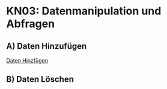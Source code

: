 # KN03: Datenmanipulation und Abfragen
## A) Daten Hinzufügen
[Daten Hinzfügen](https://github.com/Rubenizz/m165/blob/main/DatenHinzufügen.js)
## B) Daten Löschen

